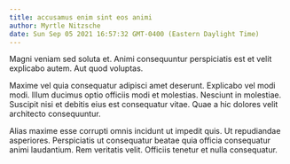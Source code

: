 ```yaml
---
title: accusamus enim sint eos animi
author: Myrtle Nitzsche
date: Sun Sep 05 2021 16:57:32 GMT-0400 (Eastern Daylight Time)
---
```

Magni veniam sed soluta et. Animi consequuntur perspiciatis est et velit explicabo autem. Aut quod voluptas.

 Maxime vel quia consequatur adipisci amet deserunt. Explicabo vel modi modi. Illum ducimus optio officiis modi et molestias. Nesciunt in molestiae. Suscipit nisi et debitis eius est consequatur vitae. Quae a hic dolores velit architecto consequuntur.

 Alias maxime esse corrupti omnis incidunt ut impedit quis. Ut repudiandae asperiores. Perspiciatis ut consequatur beatae quia officia consequatur animi laudantium. Rem veritatis velit. Officiis tenetur et nulla consequatur.
